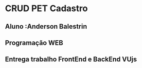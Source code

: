 # CRUD PET Cadastro
## Aluno :Anderson Balestrin
## Programação WEB
## Entrega trabalho FrontEnd e BackEnd VUjs
